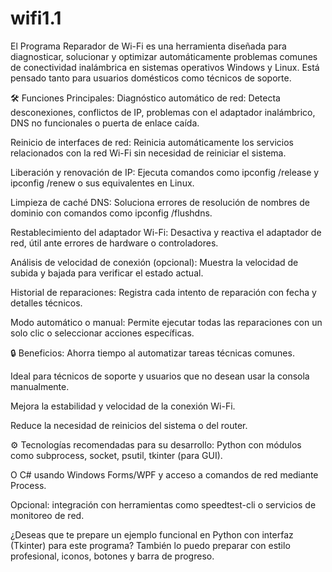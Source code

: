 # wifi1.1

El Programa Reparador de Wi-Fi es una herramienta diseñada para diagnosticar, solucionar y optimizar automáticamente problemas comunes de conectividad inalámbrica en sistemas operativos Windows y Linux. Está pensado tanto para usuarios domésticos como técnicos de soporte.

🛠️ Funciones Principales:
Diagnóstico automático de red: Detecta desconexiones, conflictos de IP, problemas con el adaptador inalámbrico, DNS no funcionales o puerta de enlace caída.

Reinicio de interfaces de red: Reinicia automáticamente los servicios relacionados con la red Wi-Fi sin necesidad de reiniciar el sistema.

Liberación y renovación de IP: Ejecuta comandos como ipconfig /release y ipconfig /renew o sus equivalentes en Linux.

Limpieza de caché DNS: Soluciona errores de resolución de nombres de dominio con comandos como ipconfig /flushdns.

Restablecimiento del adaptador Wi-Fi: Desactiva y reactiva el adaptador de red, útil ante errores de hardware o controladores.

Análisis de velocidad de conexión (opcional): Muestra la velocidad de subida y bajada para verificar el estado actual.

Historial de reparaciones: Registra cada intento de reparación con fecha y detalles técnicos.

Modo automático o manual: Permite ejecutar todas las reparaciones con un solo clic o seleccionar acciones específicas.

🔒 Beneficios:
Ahorra tiempo al automatizar tareas técnicas comunes.

Ideal para técnicos de soporte y usuarios que no desean usar la consola manualmente.

Mejora la estabilidad y velocidad de la conexión Wi-Fi.

Reduce la necesidad de reinicios del sistema o del router.

⚙️ Tecnologías recomendadas para su desarrollo:
Python con módulos como subprocess, socket, psutil, tkinter (para GUI).

O C# usando Windows Forms/WPF y acceso a comandos de red mediante Process.

Opcional: integración con herramientas como speedtest-cli o servicios de monitoreo de red.

¿Deseas que te prepare un ejemplo funcional en Python con interfaz (Tkinter) para este programa? También lo puedo preparar con estilo profesional, iconos, botones y barra de progreso.








